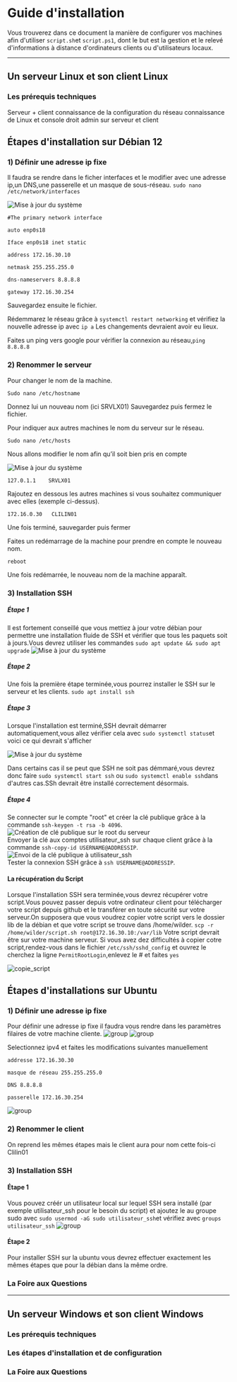 # Guide d'installation

Vous trouverez dans ce document la manière de configurer vos machines afin d'utiliser ```script.sh```et ```script.ps1```, dont le but est la gestion et le relevé d'informations à distance d'ordinateurs clients ou d'utilisateurs locaux.  

---
## Un serveur Linux et son client Linux

### Les prérequis techniques
Serveur + client
connaissance de la configuration du réseau
connaissance de Linux et console
droit admin sur serveur et client


## Étapes d'installation sur Débian 12

### 1) Définir une adresse ip fixe
Il faudra se rendre dans le ficher interfaces et le modifier avec une adresse ip,un DNS,une passerelle et un masque de sous-réseau.
```sudo nano /etc/network/interfaces```

![Mise à jour du système](./Images/Installation/interfaces.png) 

```#The primary network interface```

```auto enp0s18```

```Iface enp0s18 inet static```
	
 ```address 172.16.30.10```
	
 ```netmask 255.255.255.0```

 ```dns-nameservers 8.8.8.8```

```gateway 172.16.30.254```

Sauvegardez ensuite le fichier.

Rédemmarez le réseau grâce à ```systemctl restart networking``` et vérifiez la nouvelle adresse ip avec  ```ip a```
Les changements devraient avoir eu lieux.

Faites un ping vers google pour vérifier la connexion au réseau,```ping 8.8.8.8```

### 2) Renommer le serveur

Pour changer le nom de la machine.

```Sudo nano /etc/hostname```
  
Donnez lui un nouveau nom (ici SRVLX01)
Sauvegardez puis fermez le fichier.

Pour indiquer aux autres machines le nom du serveur sur le réseau.

```Sudo nano /etc/hosts```
  
Nous allons modifier le nom afin qu’il soit bien pris en compte


![Mise à jour du système](./Images/Installation/hostname.png) 

```127.0.1.1	SRVLX01```

Rajoutez en dessous les autres machines si vous souhaitez communiquer avec elles (exemple ci-dessus).

```172.16.0.30	 CLILIN01```
  
Une fois terminé, sauvegarder puis fermer

Faites un redémarrage de la machine pour prendre en compte le nouveau nom.

```reboot```
  
Une fois redémarrée, le nouveau nom de la machine apparaît.

 ### 3) Installation SSH
 
 ##### Étape 1 
Il est fortement conseillé que vous mettiez à jour votre débian pour permettre une installation fluide de SSH et vérifier que tous les paquets soit à jours.Vous devrez utiliser les commandes ```sudo apt update && sudo apt upgrade```
![Mise à jour du système](./Images/Installation/Screen_ssh1.png) 
##### Étape 2
Une fois la première étape terminée,vous pourrez installer le SSH sur le serveur et les clients.
```sudo apt install ssh```
##### Étape 3
Lorsque l'installation est terminé,SSH devrait démarrer automatiquement,vous allez vérifier cela avec ```sudo systemctl status```et voici ce qui devrait s'afficher

![Mise à jour du système](./Images/Installation/screen_ssh3.png) 

Dans certains cas il se peut que SSH ne soit pas démmaré,vous devrez donc faire ```sudo systemctl start ssh``` ou ```sudo systemctl enable ssh```dans d'autres cas.SSh devrait être installé correctement désormais.
##### Étape 4
Se connecter sur le compte "root" et créer la clé publique grâce à la commande ```ssh-keygen -t rsa -b 4096```.  
![Création de clé publique sur le root du serveur](./Images/Installation/creation_cle_publique.png)  
Envoyer la clé aux comptes utilisateur_ssh sur chaque client grâce à la commande ```ssh-copy-id USERNAME@ADDRESSIP```.  
![Envoi de la clé publique à utilisateur_ssh](./Images/Installation/transfert_cle_publique.png)  
Tester la connexion SSH grâce à ```ssh USERNAME@ADDRESSIP```.  

#### La récupération du Script
Lorsque l'installation SSH sera terminée,vous devrez récupérer votre script.Vous pouvez passer depuis votre ordinateur client pour télécharger votre script depuis github et le transférer en toute sécurité sur votre serveur.On supposera que vous voudrez copier votre script vers le dossier lib de la débian et que votre script se trouve dans /home/wilder.
```scp -r /home/wilder/script.sh root@172.16.30.10:/var/lib```
Votre script devrait être sur votre machine serveur.
Si vous avez dez difficultés à copier cotre script,rendez-vous dans le fichier ```/etc/ssh/sshd_config``` et ouvrez le
cherchez la ligne ```PermitRootLogin```,enlevez le # et faites ```yes```


![copie_script](./Images/Installation/Scp.png)  





## Étapes d'installations sur Ubuntu 

### 1) Définir une adresse ip fixe
Pour définir une adresse ip fixe il faudra vous rendre dans les paramètres filaires de votre machine cliente.
![group](./Images/Installation/1.png) 
![group](./Images/Installation/2.png) 

Selectionnez ipv4 et faites les modifications suivantes manuellement

```addresse 172.16.30.30```
	
 ```masque de réseau 255.255.255.0```

 ```DNS 8.8.8.8```

```passerelle 172.16.30.254```

![group](./Images/Installation/3.png)


### 2) Renommer le client

On reprend les mêmes étapes mais le client aura pour nom cette fois-ci Clilin01

### 3) Installation SSH

#### Étape 1
Vous pouvez créér un utilisateur local sur lequel SSH sera installé (par exemple utilisateur_ssh pour le besoin du script) et ajoutez le au groupe sudo avec ```sudo usermod -aG sudo utilisateur_ssh```et vérifiez avec ```groups utilisateur_ssh```
![group](./Images/Installation/group.png)  

#### Étape 2
Pour installer SSH sur la ubuntu vous devrez effectuer exactement les mêmes étapes que pour la débian dans la même ordre.



### La Foire aux Questions


---
## Un serveur Windows et son client Windows

### Les prérequis techniques

### Les étapes d'installation et de configuration

### La Foire aux Questions
